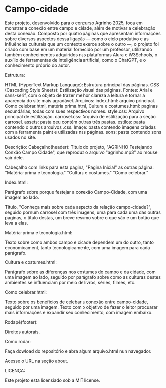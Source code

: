# Campo-cidade

Este projeto, desenvolvido para o concurso Agrinho 2025, foca em monstrar a conexão entre campo e cidade, além de motivar a celebração desta conexão.
Composto por quatro páginas que apresentam informações sobre diversos aspectos dessa ligação — como o ciclo produtivo e as influências culturais que um contexto exerce sobre o outro —, o projeto foi criado com base em um material fornecido por um professor, utilizando também conhecimentos adquiridos nas plataformas Alura e W3Schools, o auxílio de ferramentas de inteligência artificial, como o ChatGPT, e o conhecimento próprio do autor.

Estrutura:

HTML (HyperText Markup Language): Estrutura principal das páginas. CSS (Cascading Style Sheets): Estilização visual das páginas. Fontes: Arial e sans-serif, com o objeto de trazer melhor clareza a leitura e tornar a aparencia do site mais agradável. Arquivos: index.html: arquivo principal. Como celebrar.html, matéria prima.html, Cultura e costumes.html: paginas secundárias, todas com sues respectivos nomes. style.css: Arquivo principal de estilização. carrosel.css: Arquivo de estilização para a seção carrosel. assets: pasta qeu contém outras três pastas. estilos: pasta contendo o outros arquivos .css. Image: pasta contendo imagens criadas com a ferramenta paint e utilizadas nas páginas. sons: pasta contendo sons usados no site.

Descrição:
Cabeçalho(header): 
Titulo do projeto, "AGRINHO Festejando Conxão Campo Cidade", que reproduz o arquivo "agrinho.mp3" ao mouse sair dele.

Cabeçalho com links para esta pagina, "Pagina Inicial" as outras página: "Matéria-prima e tecnologia." "Cultura e costumes." "Como celebrar."

Index.html:

Parágrafo sobre porque festejar a conexão Campo-Cidade, com uma imagem ao lado.

Titulo, "Conheça mais sobre cada aspecto da relação campo-cidade?", seguido pornum carrosel com três imagens, uma para cada uma das outras paginas, o titulo destas, um breve resumo sobre o que são e um botão que leva a elas.

Matéria-prima e tecnologia.html:

Texto sobre como ambos campo e cidade dependem um do outro, tanto economicament, tanto tecnologicamente, com uma imagem para cada parágrafo.

Cultura e costumes.html: 

Parágrafo sobre as diferenças nos costumes do campo e da cidade, com uma imagem ao lado, seguido por parágrafo sobre como as culturas destes ambientes se influenciam por meio de livros, séries, filmes, etc.

Como celebrar.html: 

Texto sobre os beneficios de celebar a conexão entre campo-cidade, seguido por uma imagem. Texto com o objetivo de fazer o leitor procuarar mais informações e expandir seu conhecimento, com imagem embaixo.

Rodapé(footer):

Direitos autorais.

Como rodar:

Faça dowload do repositório e abra algum arquivo.html nun navegador.

Acesse o URL na seção about.

LICENÇA:

Este projeto esta licensiado sob a MIT license.
